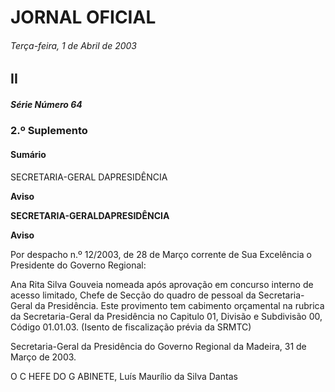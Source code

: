 # JORNAL OFICIAL

###### Terça-feira, 1 de Abril de 2003

## II

##### Série Número 64

### **2.º Suplemento**

#### **Sumário**

SECRETARIA-GERAL DAPRESIDÊNCIA

**Aviso**


**SECRETARIA-GERALDAPRESIDÊNCIA**


**Aviso**


Por despacho n.º 12/2003, de 28 de Março corrente de Sua Excelência o Presidente do Governo Regional:

Ana Rita Silva Gouveia nomeada após aprovação em concurso interno de acesso limitado, Chefe de Secção do quadro
de pessoal da Secretaria-Geral da Presidência.
Este provimento tem cabimento orçamental na rubrica da Secretaria-Geral da Presidência no Capitulo 01, Divisão e
Subdivisão 00, Código 01.01.03.
(Isento de fiscalização prévia da SRMTC)


Secretaria-Geral da Presidência do Governo Regional da Madeira, 31 de Março de 2003.


O C HEFE DO G ABINETE, Luís Maurílio da Silva Dantas

